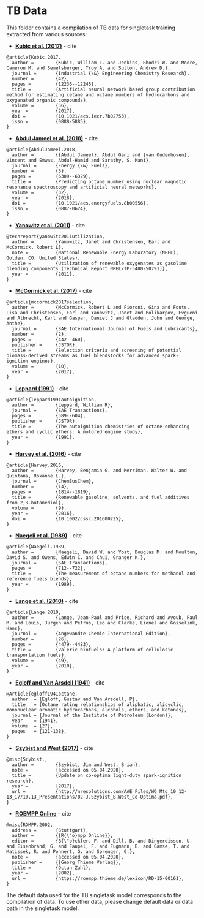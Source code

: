 # TB Data

This folder contains a compilation of TB data for singletask training extracted from various sources:

* **[Kubic et al. (2017)](https://pubs.acs.org/doi/abs/10.1021/acs.iecr.7b02753)** - cite

```
@article{Kubic.2017,
  author =        {Kubic, William L. and Jenkins, Rhodri W. and Moore, Cameron M. and Semelsberger, Troy A. and Sutton, Andrew D.},
  journal =       {Industrial {\&} Engineering Chemistry Research},
  number =        {42},
  pages =         {12236--12245},
  title =         {Artificial neural network based group contribution method for estimating cetane and octane numbers of hydrocarbons and oxygenated organic compounds},
  volume =        {56},
  year =          {2017},
  doi =           {10.1021/acs.iecr.7b02753},
  issn =          {0888-5885},
}
```

* **[Abdul Jameel et al. (2018)](https://pubs.acs.org/doi/abs/10.1021/acs.energyfuels.8b00556)** - cite

```
@article{AbdulJameel.2018,
  author =        {{Abdul Jameel}, Abdul Gani and {van Oudenhoven}, Vincent and Emwas, Abdul-Hamid and Sarathy, S. Mani},
  journal =       {Energy {\&} Fuels},
  number =        {5},
  pages =         {6309--6329},
  title =         {Predicting octane number using nuclear magnetic resonance spectroscopy and artificial neural networks},
  volume =        {32},
  year =          {2018},
  doi =           {10.1021/acs.energyfuels.8b00556},
  issn =          {0887-0624},
}
```

* **[Yanowitz et al. (2011)](https://www.osti.gov/biblio/1024518)** - cite

```
@techreport{yanowitz2011utilization,
  author =        {Yanowitz, Janet and Christensen, Earl and McCormick, Robert L},
  note =          {National Renewable Energy Laboratory (NREL), Golden, CO, United States},
  title =         {Utilization of renewable oxygenates as gasoline blending components (Technical Report NREL/TP-5400-50791)},
  year =          {2011},
}
```

* **[McCormick et al. (2017)](https://www.jstor.org/stable/26274125?seq=1)** - cite

```
@article{mccormick2017selection,
  author =        {McCormick, Robert L and Fioroni, Gina and Fouts, Lisa and Christensen, Earl and Yanowitz, Janet and Polikarpov, Evgueni and Albrecht, Karl and Gaspar, Daniel J and Gladden, John and George, Anthe},
  journal =       {SAE International Journal of Fuels and Lubricants},
  number =        {2},
  pages =         {442--460},
  publisher =     {JSTOR},
  title =         {Selection criteria and screening of potential biomass-derived streams as fuel blendstocks for advanced spark-ignition engines},
  volume =        {10},
  year =          {2017},
}
```

* **[Leppard (1991)](https://www.jstor.org/stable/44553624)** - cite

```
@article{leppard1991autoignition,
  author =        {Leppard, William R},
  journal =       {SAE Transactions},
  pages =         {589--604},
  publisher =     {JSTOR},
  title =         {The autoignition chemistries of octane-enhancing ethers and cyclic ethers: A motored engine study},
  year =          {1991},
}
```

* **[Harvey et al. (2016)](https://onlinelibrary.wiley.com/doi/abs/10.1002/cssc.201600225)** - cite

```
@article{Harvey.2016,
  author =        {Harvey, Benjamin G. and Merriman, Walter W. and Quintana, Roxanne L.},
  journal =       {ChemSusChem},
  number =        {14},
  pages =         {1814--1819},
  title =         {Renewable gasoline, solvents, and fuel additives from 2,3-butanediol},
  volume =        {9},
  year =          {2016},
  doi =           {10.1002/cssc.201600225},
}
```

* **[Naegeli et al. (1989)](https://www.jstor.org/stable/44472063?seq=1)** - cite

```
@article{Naegeli.1989,
  author =        {Naegeli, David W. and Yost, Douglas M. and Moulton, David S. and Owens, Edwin C. and Chui, Granger K.},
  journal =       {SAE Transactions},
  pages =         {712--722},
  title =         {The measurement of octane numbers for methanol and reference fuels blends},
  year =          {1989},
}
```

* **[Lange et al. (2010)](https://onlinelibrary.wiley.com/doi/full/10.1002/anie.201000655)** - cite

```
@article{Lange.2010,
  author =        {Lange, Jean-Paul and Price, Richard and Ayoub, Paul M. and Louis, Jurgen and Petrus, Leo and Clarke, Lionel and Gosselink, Hans},
  journal =       {Angewandte Chemie International Edition},
  number =        {26},
  pages =         {4479--4483},
  title =         {Valeric biofuels: A platform of cellulosic transportation fuels},
  volume =        {49},
  year =          {2010},
}
```

* **[Egloff and Van Arsdell (1941)](http://delibra.bg.polsl.pl/Content/15942/P-102_1941_No210.pdf)** - cite

```
@Article{egloff1941octane,
  author  = {Egloff, Gustav and Van Arsdell, P},
  title   = {Octane rating relationships of aliphatic, alicyclic, mononuclear aromatic hydrocarbons, alcohols, ethers, and ketones},
  journal = {Journal of the Institute of Petroleum (London)},
  year    = {1941},
  volume  = {27},
  pages   = {121-138},
}
```

* **[Szybist and West (2017)](http://nresolutions.com/AAE_Files/WG_Mtg_10_12-13_17/10.13_Presentations/02-J.Szybist_B.West_Co-Optima.pdf)** - cite

```
@misc{Szybist.,
  author =        {Szybist, Jim and West, Brian},
  note =          {accessed on 05.04.2020},
  title =         {Update on co-optima light-duty spark-ignition research},
  year =          {2017},
  url =           {http://nresolutions.com/AAE_Files/WG_Mtg_10_12-13_17/10.13_Presentations/02-J.Szybist_B.West_Co-Optima.pdf},
}
```

* **[ROEMPP Online](https://roempp.thieme.de/lexicon/RD-15-00161)** - cite

```
@misc{ROMPP.2002,
  address =       {Stuttgart},
  author =        {{R{\"o}mpp Online}},
  editor =        {B{\"o}ckler, F. and Dill, B. and Dingerdissen, U. and Eisenbrand, G. and Faupel, F. and Fugmann, B. and Gamse, T. and Matissek, R. and Pohnert, G. and Sprenger, G.},
  note =          {accessed on 05.04.2020},
  publisher =     {{Georg Thieme Verlag}},
  title =         {Octan-Zahl},
  year =          {2002},
  url =           {https://roempp.thieme.de/lexicon/RD-15-00161},
}
```


The default data used for the TB singletask model corresponds to the compilation of data. To use other data, please change default data or data path in the singletask model.


